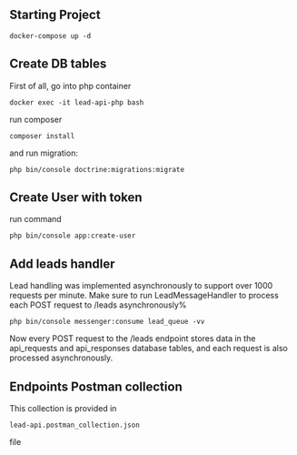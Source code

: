 ##  Starting Project
```
docker-compose up -d
```

##  Create DB tables

First of all, go into php container
```
docker exec -it lead-api-php bash
```
run composer
```
composer install
```
and run migration:
```
php bin/console doctrine:migrations:migrate
```

##  Create User with token
run command
```
php bin/console app:create-user
```

## Add leads handler
Lead handling was implemented asynchronously to support over 1000 requests per minute. Make sure to run LeadMessageHandler to process each POST request to /leads asynchronously%
```
php bin/console messenger:consume lead_queue -vv
```

Now every POST request to the /leads endpoint stores data in the api_requests and api_responses database tables, and each request is also processed asynchronously.

## Endpoints Postman collection
This collection is provided in 
```
lead-api.postman_collection.json
```
file